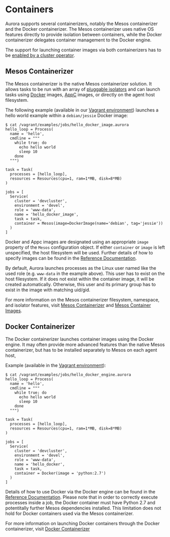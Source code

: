 Containers
==========

Aurora supports several containerizers, notably the Mesos containerizer and the Docker
containerizer. The Mesos containerizer uses native OS features directly to provide isolation between
containers, while the Docker containerizer delegates container management to the Docker engine.

The support for launching container images via both containerizers has to be
[enabled by a cluster operator](../operations/configuration.md#containers).

Mesos Containerizer
-------------------

The Mesos containerizer is the native Mesos containerizer solution. It allows tasks to be
run with an array of [pluggable isolators](resource-isolation.md) and can launch tasks using
[Docker](https://github.com/docker/docker/blob/master/image/spec/v1.md) images,
[AppC](https://github.com/appc/spec/blob/master/SPEC.md) images, or directly on the agent host
filesystem.

The following example (available in our [Vagrant environment](../getting-started/vagrant.md))
launches a hello world example within a `debian/jessie` Docker image:

    $ cat /vagrant/examples/jobs/hello_docker_image.aurora
    hello_loop = Process(
      name = 'hello',
      cmdline = """
        while true; do
          echo hello world
          sleep 10
        done
      """)

    task = Task(
      processes = [hello_loop],
      resources = Resources(cpu=1, ram=1*MB, disk=8*MB)
    )

    jobs = [
      Service(
        cluster = 'devcluster',
        environment = 'devel',
        role = 'www-data',
        name = 'hello_docker_image',
        task = task,
        container = Mesos(image=DockerImage(name='debian', tag='jessie'))
      )
    ]

Docker and Appc images are designated using an appropriate `image` property of the `Mesos`
configuration object. If either `container` or `image` is left unspecified, the host filesystem
will be used. Further details of how to specify images can be found in the
[Reference Documentation](../reference/configuration.md#mesos-object).

By default, Aurora launches processes as the Linux user named like the used role (e.g. `www-data`
in the example above). This user has to exist on the host filesystem. If it does not exist within
the container image, it will be created automatically. Otherwise, this user and its primary group
has to exist in the image with matching uid/gid.

For more information on the Mesos containerizer filesystem, namespace, and isolator features, visit
[Mesos Containerizer](http://mesos.apache.org/documentation/latest/mesos-containerizer/) and
[Mesos Container Images](http://mesos.apache.org/documentation/latest/container-image/).


Docker Containerizer
--------------------

The Docker containerizer launches container images using the Docker engine. It may often provide
more advanced features than the native Mesos containerizer, but has to be installed separately to
Mesos on each agent host,

Example (available in the [Vagrant environment](../getting-started/vagrant.md)):

    $ cat /vagrant/examples/jobs/hello_docker_engine.aurora
    hello_loop = Process(
      name = 'hello',
      cmdline = """
        while true; do
          echo hello world
          sleep 10
        done
      """)

    task = Task(
      processes = [hello_loop],
      resources = Resources(cpu=1, ram=1*MB, disk=8*MB)
    )

    jobs = [
      Service(
        cluster = 'devcluster',
        environment = 'devel',
        role = 'www-data',
        name = 'hello_docker',
        task = task,
        container = Docker(image = 'python:2.7')
      )
    ]

Details of how to use Docker via the Docker engine can be found in the
[Reference Documentation](../reference/configuration.md#docker-object). Please note that in order to
correctly execute processes inside a job, the Docker container must have Python 2.7 and potentitally
further Mesos dependencies installed. This limitation does not hold for Docker containers used via
the Mesos containerizer.

For more information on launching Docker containers through the Docker containerizer, visit
[Docker Containerizer](http://mesos.apache.org/documentation/latest/docker-containerizer/)
